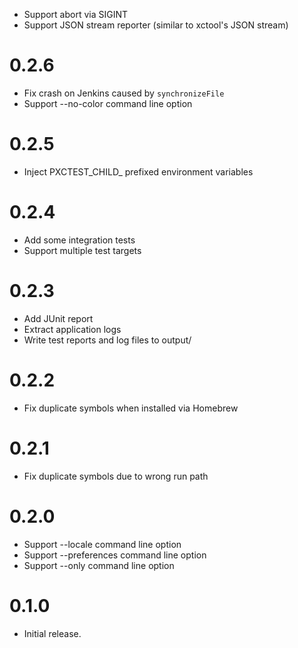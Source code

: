 * Support abort via SIGINT
* Support JSON stream reporter (similar to xctool's JSON stream)

# 0.2.6

* Fix crash on Jenkins caused by `synchronizeFile`
* Support --no-color command line option

# 0.2.5

* Inject PXCTEST_CHILD_ prefixed environment variables

# 0.2.4

* Add some integration tests
* Support multiple test targets

# 0.2.3

* Add JUnit report
* Extract application logs
* Write test reports and log files to output/

# 0.2.2

* Fix duplicate symbols when installed via Homebrew

# 0.2.1

* Fix duplicate symbols due to wrong run path

# 0.2.0

* Support --locale command line option
* Support --preferences command line option
* Support --only command line option

# 0.1.0

* Initial release.
